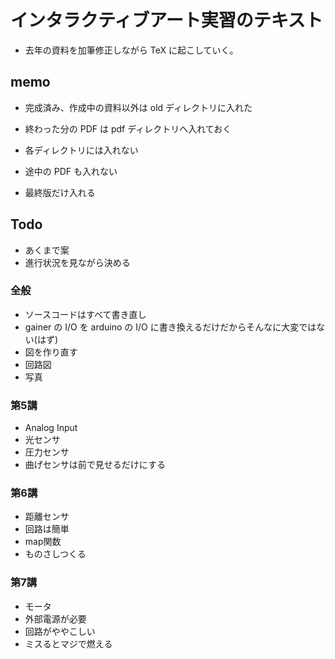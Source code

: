# インタラクティブアート実習のテキスト

* 去年の資料を加筆修正しながら TeX に起こしていく。


## memo

* 完成済み、作成中の資料以外は old ディレクトリに入れた

* 終わった分の PDF は pdf ディレクトリへ入れておく
 * 各ディレクトリには入れない
 * 途中の PDF も入れない
 * 最終版だけ入れる


## Todo

* あくまで案
* 進行状況を見ながら決める


### 全般
* ソースコードはすべて書き直し
 * gainer の I/O を arduino の I/O に書き換えるだけだからそんなに大変ではない(はず)
* 図を作り直す
 * 回路図
 * 写真


### 第5講

* Analog Input
* 光センサ
* 圧力センサ
* 曲げセンサは前で見せるだけにする


### 第6講

* 距離センサ
 * 回路は簡単
* map関数
 * ものさしつくる


### 第7講

* モータ
* 外部電源が必要
* 回路がややこしい
* ミスるとマジで燃える
